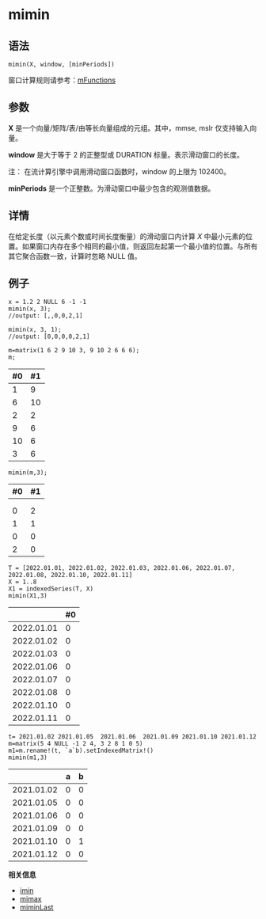 # mimin

## 语法

`mimin(X, window, [minPeriods])`

窗口计算规则请参考：[mFunctions](../themes/mFunctions.html)

## 参数

**X** 是一个向量/矩阵/表/由等长向量组成的元组。其中，mmse, mslr 仅支持输入向量。

**window** 是大于等于 2 的正整型或 DURATION 标量。表示滑动窗口的长度。

注： 在流计算引擎中调用滑动窗口函数时，window 的上限为 102400。

**minPeriods** 是一个正整数。为滑动窗口中最少包含的观测值数据。

## 详情

在给定长度（以元素个数或时间长度衡量）的滑动窗口内计算 *X*
中最小元素的位置。如果窗口内存在多个相同的最小值，则返回左起第一个最小值的位置。与所有其它聚合函数一致，计算时忽略 NULL 值。

## 例子

```
x = 1.2 2 NULL 6 -1 -1
mimin(x, 3);
//output: [,,0,0,2,1]

mimin(x, 3, 1);
//output: [0,0,0,0,2,1]

m=matrix(1 6 2 9 10 3, 9 10 2 6 6 6);
m;
```

| #0 | #1 |
| --- | --- |
| 1 | 9 |
| 6 | 10 |
| 2 | 2 |
| 9 | 6 |
| 10 | 6 |
| 3 | 6 |

```
mimin(m,3);
```

| #0 | #1 |
| --- | --- |
|  |  |
|  |  |
| 0 | 2 |
| 1 | 1 |
| 0 | 0 |
| 2 | 0 |

```
T = [2022.01.01, 2022.01.02, 2022.01.03, 2022.01.06, 2022.01.07, 2022.01.08, 2022.01.10, 2022.01.11]
X = 1..8
X1 = indexedSeries(T, X)
mimin(X1,3)
```

|  | #0 |
| --- | --- |
| 2022.01.01 | 0 |
| 2022.01.02 | 0 |
| 2022.01.03 | 0 |
| 2022.01.06 | 0 |
| 2022.01.07 | 0 |
| 2022.01.08 | 0 |
| 2022.01.10 | 0 |
| 2022.01.11 | 0 |

```
t= 2021.01.02 2021.01.05  2021.01.06  2021.01.09 2021.01.10 2021.01.12
m=matrix(5 4 NULL -1 2 4, 3 2 8 1 0 5)
m1=m.rename!(t, `a`b).setIndexedMatrix!()
mimin(m1,3)
```

|  | a | b |
| --- | --- | --- |
| 2021.01.02 | 0 | 0 |
| 2021.01.05 | 0 | 0 |
| 2021.01.06 | 0 | 0 |
| 2021.01.09 | 0 | 0 |
| 2021.01.10 | 0 | 1 |
| 2021.01.12 | 0 | 0 |

**相关信息**

* [imin](../i/imin.html "imin")
* [mimax](mimax.html "mimax")
* [miminLast](miminlast.html "miminLast")

